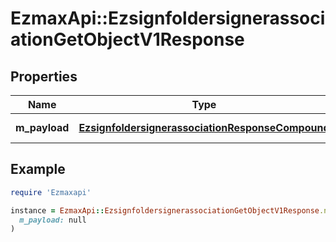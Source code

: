 # EzmaxApi::EzsignfoldersignerassociationGetObjectV1Response

## Properties

| Name | Type | Description | Notes |
| ---- | ---- | ----------- | ----- |
| **m_payload** | [**EzsignfoldersignerassociationResponseCompound**](EzsignfoldersignerassociationResponseCompound.md) | Payload for GET /1/object/ezsignfoldersignerassociation/{pkiEzsignfoldersignerassociationID} |  |

## Example

```ruby
require 'Ezmaxapi'

instance = EzmaxApi::EzsignfoldersignerassociationGetObjectV1Response.new(
  m_payload: null
)
```

